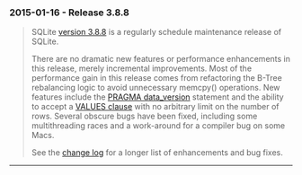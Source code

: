### 2015\-01\-16 \- Release 3\.8\.8


> SQLite [version 3\.8\.8](releaselog/3_8_8.html) is a regularly schedule maintenance release of
>  SQLite.
> 
> 
> There are no dramatic new features or performance enhancements in this
>  release, merely incremental improvements. Most of the performance gain
>  in this release comes from refactoring the B\-Tree rebalancing logic to
>  avoid unnecessary memcpy() operations. New features include the
>  [PRAGMA data\_version](pragma.html#pragma_data_version) statement and the ability to accept a
>  [VALUES clause](lang_select.html#values) with no arbitrary limit on the number of rows.
>  Several obscure bugs have been fixed, including some multithreading
>  races and a work\-around for a compiler bug on some Macs.
> 
> 
> See the [change log](releaselog/3_8_8.html) for a longer list of
>  enhancements and bug fixes.



---

